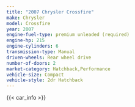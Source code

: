 ```yaml
---
title: "2007 Chrysler Crossfire"
make: Chrysler
model: Crossfire
year: 2007
engine-fuel-type: premium unleaded (required)
engine-hp: 215
engine-cylinders: 6
transmission-type: Manual
driven-wheels: Rear wheel drive
number-of-doors: 2
market-category: Hatchback,Performance
vehicle-size: Compact
vehicle-style: 2dr Hatchback
---
```


{{< car_info >}}
